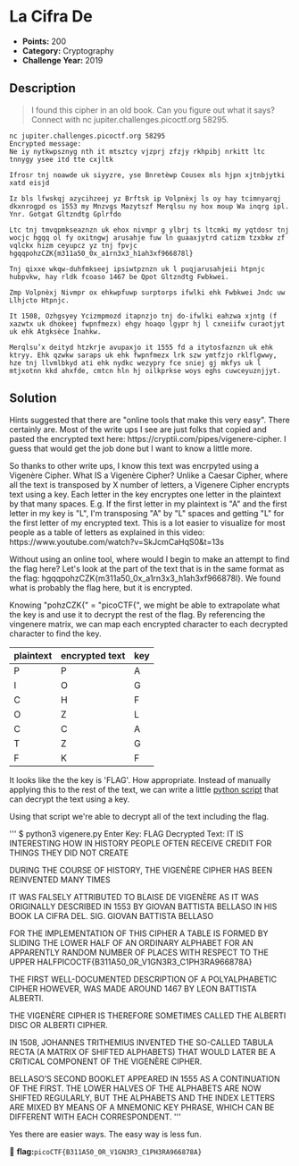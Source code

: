 # La Cifra De
* **Points:** 200
* **Category:** Cryptography
* **Challenge Year:** 2019

## Description
> I found this cipher in an old book. Can you figure out what it says? <br>
> Connect with nc jupiter.challenges.picoctf.org 58295.
>

```
nc jupiter.challenges.picoctf.org 58295
Encrypted message:
Ne iy nytkwpsznyg nth it mtsztcy vjzprj zfzjy rkhpibj nrkitt ltc tnnygy ysee itd tte cxjltk

Ifrosr tnj noawde uk siyyzre, yse Bnretèwp Cousex mls hjpn xjtnbjytki xatd eisjd

Iz bls lfwskqj azycihzeej yz Brftsk ip Volpnèxj ls oy hay tcimnyarqj dkxnrogpd os 1553 my Mnzvgs Mazytszf Merqlsu ny hox moup Wa inqrg ipl. Ynr. Gotgat Gltzndtg Gplrfdo 

Ltc tnj tmvqpmkseaznzn uk ehox nivmpr g ylbrj ts ltcmki my yqtdosr tnj wocjc hgqq ol fy oxitngwj arusahje fuw ln guaaxjytrd catizm tzxbkw zf vqlckx hizm ceyupcz yz tnj fpvjc hgqqpohzCZK{m311a50_0x_a1rn3x3_h1ah3xf966878l}

Tnj qixxe wkqw-duhfmkseej ipsiwtpznzn uk l puqjarusahjeii htpnjc hubpvkw, hay rldk fcoaso 1467 be Qpot Gltzndtg Fwbkwei.

Zmp Volpnèxj Nivmpr ox ehkwpfuwp surptorps ifwlki ehk Fwbkwei Jndc uw Llhjcto Htpnjc.

It 1508, Ozhgsyey Ycizmpmozd itapnzjo tnj do-ifwlki eahzwa xjntg (f xazwtx uk dhokeej fwpnfmezx) ehgy hoaqo lgypr hj l cxneiifw curaotjyt uk ehk Atgksèce Inahkw.

Merqlsu’x deityd htzkrje avupaxjo it 1555 fd a itytosfaznzn uk ehk ktryy. Ehk qzwkw saraps uk ehk fwpnfmezx lrk szw ymtfzjo rklflgwwy, hze tnj llvmlbkyd ati ehk nydkc wezypry fce sniej gj mkfys uk l mtjxotnn kkd ahxfde, cmtcn hln hj oilkprkse woys eghs cuwceyuznjjyt.
```

## Solution
<p> Hints suggested that there are "online tools that make this very easy". There certainly are. Most of the write ups I see are just folks that copied and pasted the encrypted text here: https://cryptii.com/pipes/vigenere-cipher. I guess that would get the job done but I want to know a little more. </p>

</p>So thanks to other write ups, I know this text was encrpyted using a Vigenère Cipher. What IS a Vigenère Cipher? Unlike a Caesar Cipher, where all the text is transposed by X number of letters, a Vigenere Cipher encrypts text using a key. Each letter in the key encryptes one letter in the plaintext by that many spaces. E.g. If the first letter in my plaintext is "A" and the first letter in my key is "L", I'm transposing "A" by "L" spaces and getting "L" for the first letter of my encrypted text. This is a lot easier to visualize for most people as a table of letters as explained in this video: https://www.youtube.com/watch?v=SkJcmCaHqS0&t=13s </p>

<p> Without using an online tool, where would I begin to make an attempt to find the flag here? Let's look at the part of the text that is in the same format as the flag: hgqqpohzCZK{m311a50_0x_a1rn3x3_h1ah3xf966878l}. We found what is probably the flag here, but it is encrypted.</p>

<p>Knowing "pohzCZK{" = "picoCTF{", we might be able to extrapolate what the key is and use it to decrypt the rest of the flag. By referencing the vingenere matrix, we can map each encrypted character to each decrypted character to find the key.</p>

| plaintext | encrypted text |  key |
| ---- | ---- | ---- | 
|P | P | A |
|I | O | G |
|C | H | F |
|O | Z | L |
|C | C | A | 
|T | Z | G | 
|F | K | F | 

<p>It looks like the the key is 'FLAG'. How appropriate. Instead of manually applying this to the rest of the text, we can write a little <a href="https://github.com/QPalmer/Pico-Gym-Write-Ups/tree/master/cryptography/la_cifra_de/vigenere.py">python script</a> that can decrypt the text using a key.</p>

<p>Using that script we're able to decrypt all of the text including the flag.</p>
'''
$ python3 vigenere.py 
Enter Key: 
FLAG
Decrypted Text: IT IS INTERESTING HOW IN HISTORY PEOPLE OFTEN RECEIVE CREDIT FOR THINGS THEY DID NOT CREATE

DURING THE COURSE OF HISTORY, THE VIGENÈRE CIPHER HAS BEEN REINVENTED MANY TIMES

IT WAS FALSELY ATTRIBUTED TO BLAISE DE VIGENÈRE AS IT WAS ORIGINALLY DESCRIBED IN 1553 BY GIOVAN BATTISTA BELLASO IN HIS BOOK LA CIFRA DEL. SIG. GIOVAN BATTISTA BELLASO 

FOR THE IMPLEMENTATION OF THIS CIPHER A TABLE IS FORMED BY SLIDING THE LOWER HALF OF AN ORDINARY ALPHABET FOR AN APPARENTLY RANDOM NUMBER OF PLACES WITH RESPECT TO THE UPPER HALFPICOCTF{B311A50_0R_V1GN3R3_C1PH3RA966878A}

THE FIRST WELL-DOCUMENTED DESCRIPTION OF A POLYALPHABETIC CIPHER HOWEVER, WAS MADE AROUND 1467 BY LEON BATTISTA ALBERTI.

THE VIGENÈRE CIPHER IS THEREFORE SOMETIMES CALLED THE ALBERTI DISC OR ALBERTI CIPHER.

IN 1508, JOHANNES TRITHEMIUS INVENTED THE SO-CALLED TABULA RECTA (A MATRIX OF SHIFTED ALPHABETS) THAT WOULD LATER BE A CRITICAL COMPONENT OF THE VIGENÈRE CIPHER.

BELLASO’S SECOND BOOKLET APPEARED IN 1555 AS A CONTINUATION OF THE FIRST. THE LOWER HALVES OF THE ALPHABETS ARE NOW SHIFTED REGULARLY, BUT THE ALPHABETS AND THE INDEX LETTERS ARE MIXED BY MEANS OF A MNEMONIC KEY PHRASE, WHICH CAN BE DIFFERENT WITH EACH CORRESPONDENT.
'''

<p>Yes there are easier ways. The easy way is less fun.</p>


:black_flag: **flag:**`picoCTF{B311A50_0R_V1GN3R3_C1PH3RA966878A}`